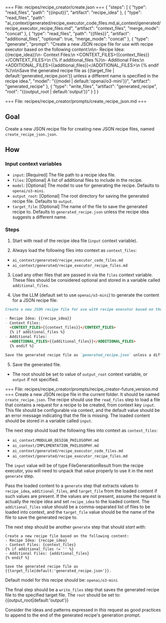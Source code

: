 === File: recipes/recipe_creator/create.json ===
{
  "steps": [
    {
      "type": "read_files",
      "path": "{{input}}",
      "artifact": "recipe_idea"
    },
    {
      "type": "read_files",
      "path": "ai_context/generated/recipe_executor_code_files.md,ai_context/generated/recipe_executor_recipe_files.md",
      "artifact": "context_files",
      "merge_mode": "concat"
    },
    {
      "type": "read_files",
      "path": "{{files}}",
      "artifact": "additional_files",
      "optional": true,
      "merge_mode": "concat"
    },
    {
      "type": "generate",
      "prompt": "Create a new JSON recipe file for use with recipe executor based on the following content:\n\n- Recipe Idea: {{recipe_idea}}\n- Context Files:\n  <CONTEXT_FILES>{{context_files}}</CONTEXT_FILES>\n  {% if additional_files %}\n- Additional Files:\n  <ADDITIONAL_FILES>{{additional_files}}</ADDITIONAL_FILES>\n  {% endif %}\n\nSave the generated recipe file as {{target_file | default:'generated_recipe.json'}} unless a different name is specified in the recipe idea.",
      "model": "{{model | default:'openai/o3-mini'}}",
      "artifact": "generated_recipe"
    },
    {
      "type": "write_files",
      "artifact": "generated_recipe",
      "root": "{{output_root | default:'output'}}"
    }
  ]
}


=== File: recipes/recipe_creator/prompts/create_recipe_json.md ===
## Goal

Create a new JSON recipe file for creating new JSON recipe files, named `create_recipe_json.json`.

## How

### Input context variables

- `input`: [Required] The file path to a recipe idea file.
- `files`: [Optional] A list of additional files to include in the recipe.
- `model`: [Optional] The model to use for generating the recipe. Defaults to `openai/o3-mini`.
- `output_root`: [Optional] The root directory for saving the generated recipe file. Defaults to `output`.
- `target_file`: [Optional] The name of the file to save the generated recipe to. Defaults to `generated_recipe.json` unless the recipe idea suggests a different name.

### Steps

1. Start with read of the recipe idea file (`input` context variable).

2. Always load the following files into context as `context_files`:

- `ai_context/generated/recipe_executor_code_files.md`
- `ai_context/generated/recipe_executor_recipe_files.md`

3. Load any other files that are passed in via the `files` context variable. These files should be considered optional and stored in a variable called `additional_files`.

4. Use the LLM (default set to use `openai/o3-mini`) to generate the content for a JSON recipe file:

```markdown
Create a new JSON recipe file for use with recipe executor based on the following content:

- Recipe Idea: {{recipe_idea}}
- Context Files:
  <CONTEXT_FILES>{{context_files}}</CONTEXT_FILES>
  {% if additional_files %}
- Additional Files:
  <ADDITIONAL_FILES>{{additional_files}}</ADDITIONAL_FILES>
  {% endif %}

Save the generated recipe file as `generated_recipe.json` unless a different name is specified in the recipe idea.
```

5. Save the generated file.

- The root should be set to value of `output_root` context variable, or `output` if not specified.


=== File: recipes/recipe_creator/prompts/recipe_creator-future_version.md ===
Create a new JSON recipe file in the current folder. It should be named `create_recipe.json`. The recipe should use the `read_files` step to load a file that contains a request for a recipe to be created, from context key `input`. This file should be configurable via context, and the default value should be an error message indicating that the file is missing. The loaded content should be stored in a variable called `input`.

The next step should load the following files into context as `context_files`:

- `ai_context/MODULAR_DESIGN_PHILOSOPHY.md`
- `ai_context/IMPLEMENTATION_PHILOSOPHY.md`
- `ai_context/generated/recipe_executor_code_files.md`
- `ai_context/generated/recipe_executor_recipe_files.md`

The `input` value will be of type FileGenerationResult from the recipe executor, you will need to unpack that value properly to use it in the next `generate` step.

Pass the loaded content to a `generate` step that extracts values to `recipe_idea`, `additional_files`, and `target_file` from the loaded content if such values are present. If the values are not present, assume the request is actually the recipe idea and set `recipe_idea` to the loaded content. The `additional_files` value should be a comma-separated list of files to be loaded into context, and the `target_file` value should be the name of the file to save the generated recipe to.

The next step should be another `generate` step that should _start with_:

```
Create a new recipe file based on the following content:
- Recipe Idea: {recipe_idea}
- Context Files: {context_files}
{% if additional_files != '' %}
- Additional Files: {additional_files}
{% endif %}

Save the generated recipe file as {{target_file|default:'generated_recipe.json'}}.
```

Default model for this recipe should be: `openai/o3-mini`

The final step should be a `write_files` step that saves the generated recipe file to the specified target file. The `root` should be set to: {{output_root|default:'output'}}

Consider the ideas and patterns expressed in _this_ request as good practices to append to the end of the generated recipe's generation prompt.


